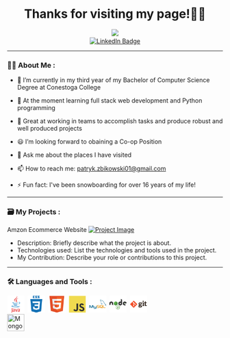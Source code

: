 
<h1 align="center">Thanks for visiting my page!👋😄</h1>

<div id="header" align="center">
  <img src="https://media.giphy.com/media/M9gbBd9nbDrOTu1Mqx/giphy.gif" width="100"/>
</div>

<div id="badges" align="center">
  <a href="https://www.linkedin.com/in/patryk-zbikowski-33a5a122a/">
    <img src="https://img.shields.io/badge/LinkedIn-blue?style=for-the-badge&logo=linkedin&logoColor=white" alt="LinkedIn Badge" style="center"/>
  </a>
</div>

---

### :man_technologist: About Me :
- 🔭 I’m currently in my third year of my Bachelor of Computer Science Degree at Conestoga College

- 🌱 At the moment learning full stack web development and Python programming

- 👯 Great at working in teams to accomplish tasks and produce robust and well produced projects 

- 😃 I’m looking forward to obaining a Co-op Position

- 💬 Ask me about the places I have visited

- 📫 How to reach me: patryk.zbikowski01@gmail.com

- ⚡ Fun fact: I've been snowboarding for over 16 years of my life!
  
---

### :card_file_box: My Projects :
Amzon Ecommerce Website
[![Project Image](https://github.com/PatrykZbikowski/PatrykZbikowski/assets/39310009/1f5854c1-8374-40f9-b438-b0b26c741c64)](https://github.com/melbasiouny/eCommerce-Product-Module)
- Description: Briefly describe what the project is about.
- Technologies used: List the technologies and tools used in the project.
- My Contribution: Describe your role or contributions to this project.
  
---

### :hammer_and_wrench: Languages and Tools :
<div>
  <img src="https://github.com/devicons/devicon/blob/master/icons/java/java-original-wordmark.svg" title="Java" alt="Java" width="40" height="40"/>&nbsp;
  <img src="https://github.com/devicons/devicon/blob/master/icons/css3/css3-plain-wordmark.svg"  title="CSS3" alt="CSS" width="40" height="40"/>&nbsp;
  <img src="https://github.com/devicons/devicon/blob/master/icons/html5/html5-original.svg" title="HTML5" alt="HTML" width="40" height="40"/>&nbsp;
  <img src="https://github.com/devicons/devicon/blob/master/icons/javascript/javascript-original.svg" title="JavaScript" alt="JavaScript" width="40" height="40"/>&nbsp;
  <img src="https://github.com/devicons/devicon/blob/master/icons/mysql/mysql-original-wordmark.svg" title="MySQL"  alt="MySQL" width="40" height="40"/>&nbsp;
  <img src="https://github.com/devicons/devicon/blob/master/icons/nodejs/nodejs-original-wordmark.svg" title="NodeJS" alt="NodeJS" width="40" height="40"/>&nbsp;
  <img src="https://github.com/devicons/devicon/blob/master/icons/git/git-original-wordmark.svg" title="Git" **alt="Git" width="40" height="40"/>
</div>
  <img src="https://github.com/devicons/devicon/tree/master/icons/mongodb/mogodb-original-wordmark.svg" title="MongoDB" **alt="MongoDB" width="40" height="40"/>
</div>




